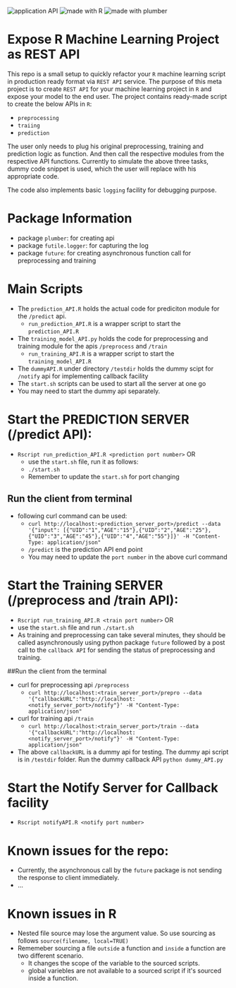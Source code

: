   <img src="https://img.shields.io/badge/application-REST%20API-yellow.svg?style=flat-square" alt="application API">  <img src="https://img.shields.io/badge/language-R-green.svg?style=flat-square" alt="made with R"> <img src="https://img.shields.io/badge/package-Plumber-blue.svg?style=flat" alt="made with plumber">

# Expose R Machine Learning Project as REST API

This repo is a small setup to quickly refactor your `R` machine learning script in production ready format via `REST API` service.
The purpose of this meta project is to create `REST API` for your machine learning project in `R` and expose your model
to the end user. The project contains ready-made script to create the below APIs in `R`:

- `preprocessing` 
- `traiing`
- `prediction`

The user only needs to plug his original preprocessing, training and prediction logic as
function. And then call the respective modules from the respective API functions. Currently to simulate the above three tasks, dummy
code snippet is used, which the user will replace with his appropriate code. 
 
The code also implements basic `logging` facility for debugging purpose.



# Package Information


+ package `plumber`: for creating api
+ package `futile.logger`: for capturing the log
+ package `future`: for creating asynchronous function call for preprocessing and training

# Main Scripts


+ The `prediction_API.R` holds the actual code for prediciton module for the `/predict` api.
  + `run_prediction_API.R` is a wrapper script to start the `prediction_API.R`
+ The `training_model_API.py` holds the code for preprocessing and training module for the apis `/preprocess` and `/train`
  + `run_training_API.R` is a wrapper script to start the `training_model_API.R`
+ The `dummyAPI.R` under directory `/testdir` holds the dummy scipt for `/notify` api for implementing callback facility
+ The `start.sh` scripts can be used to start all the server at one go
+ You may need to start the dummy api separately.


# Start the PREDICTION SERVER (/predict API):


+ `Rscript run_prediction_API.R <prediction port number>` OR
  + use the `start.sh` file, run it as follows:
   + `./start.sh`
   + Remember to update the `start.sh` for port changing
## Run the client from terminal
  + following curl command can be used:
    + `curl http://localhost:<prediction_server_port>/predict --data '{"input": [{"UID":"1","AGE":"15"},{"UID":"2","AGE":"25"},{"UID":"3","AGE":"45"},{"UID":"4","AGE":"55"}]}' -H "Content-Type: application/json"`
	+ `/predict` is the prediction API end point
	+ You may need to update the `port number` in the above curl command


# Start the Training SERVER (/preprocess and /train API):
  +  `Rscript run_training_API.R <train port number>` OR
  + use the `start.sh` file and run `./start.sh`
  + As training and preprocessing can take several minutes, they should be called asynchronously using python package `future` followed by a post call to the `callback API` for sending the status of preprocessing and training.

##Run the client from the terminal 
  + curl for preprocessing api `/preprocess`
    + `curl http://localhost:<train_server_port>/prepro --data '{"callbackURL":"http://localhost:<notify_server_port>/notify"}' -H "Content-Type: application/json"`
  + curl for training api `/train`
    + `curl http://localhost:<train_server_port>/train --data '{"callbackURL":"http://localhost:<notify_server_port>/notify"}' -H "Content-Type: application/json"`
  + The above `callbackURL` is a dummy api for testing. The dummy api script is in `/testdir` folder. Run the dummy callback API `python dummy_API.py`

# Start the Notify Server for Callback facility
  + `Rscript notifyAPI.R <notify port number>` 

# Known issues for the repo:
  + Currently, the asynchronous call by the `future` package is not sending the response to client immediately.
  + ...

# Known issues in R
  + Nested file source may lose the argument value. So use sourcing as follows
  `source(filename, local=TRUE)`
  + Rememeber sourcing a file `outside` a function and `inside` a function are two different scenario.
    + It changes the scope of the variable to the sourced scripts.
	+ global variebles are not available to a sourced script if it's sourced inside a function.

